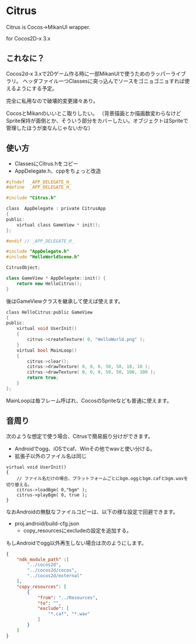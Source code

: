 # Citrus

Citrus is Cocos->MikanUI wrapper.

for Cocos2D-x 3.x

## これなに？

Cocos2d-x 3.xで2Dゲーム作る時に一部MikanUIで使うためのラッパーライブラリ。
ヘッダファイル一つClassesに突っ込んでソースをゴニョゴニョすれば使えるようにする予定。

完全に私用なので破壊的変更諸々あり。

CocosとMikanのいいとこ取りしたい。
（背景描画とか描画数変わらなけどSprite保持が面倒とか、そういう部分をカバーしたい。オブジェクトはSpriteで管理したほうが楽なんじゃないかな）

## 使い方

* ClassesにCitrus.hをコピー
* AppDelegate.h、cppをちょっと改造

```c:AppDelegate.h
#ifndef  _APP_DELEGATE_H_
#define  _APP_DELEGATE_H_

#include "Citrus.h"

class  AppDelegate : private CitrusApp
{
public:
	virtual class GameView * init();
};

#endif // _APP_DELEGATE_H_
```

```c:AppDelegate.cpp
#include "AppDelegate.h"
#include "HelloWorldScene.h"

CitrusObject;

class GameView * AppDelegate::init() {
	return new HelloCitrus();
}
````

後はGameViewクラスを継承して使えば使えます。

```c:HelloWorldScene.h
class HelloCitrus:public GameView
{
public:
	virtual void UserInit()
	{
		citrus->createTexture( 0, "HelloWorld.png" );
	}
	virtual bool MainLoop()
	{
		citrus->clear();
		citrus->drawTexture( 0, 0, 0, 50, 50, 10, 10 );
		citrus->drawTexture( 0, 0, 0, 50, 50, 100, 100 );
		return true;
	}
};
```

MainLoopは毎フレーム呼ばれ、CocosのSpriteなども普通に使えます。

## 音周り

次のような想定で使う場合、Citrusで簡易振り分けができます。

* Androidでogg、iOSでcaf、Winその他でwavと使い分ける。
* 拡張子以外のファイル名は同じ

```
virtual void UserInit()
{
	// ファイル名だけの場合、プラットフォームごとにbgm.oggとbgm.cafとbgm.wavを切り替える。
	citrus->loadBgm( 0,"bgm" );
	citrus->playBgm( 0, true );
}
```

なおAndroidの無駄なファイルコピーは、以下の様な設定で回避できます。

* proj.android/build-cfg.json
    * copy_resourcesにexcludeの設定を追加する。

もしAndroidでogg以外再生しない場合は次のようにします。

```json:proj.android/build-cfg.json
{
    "ndk_module_path" :[
        "../cocos2d",
        "../cocos2d/cocos",
        "../cocos2d/external"
    ],
    "copy_resources": [
        {
            "from": "../Resources",
            "to": "",
            "exclude": [
                "*.caf", "*.wav"
            ]
        }
    ]
}
```

